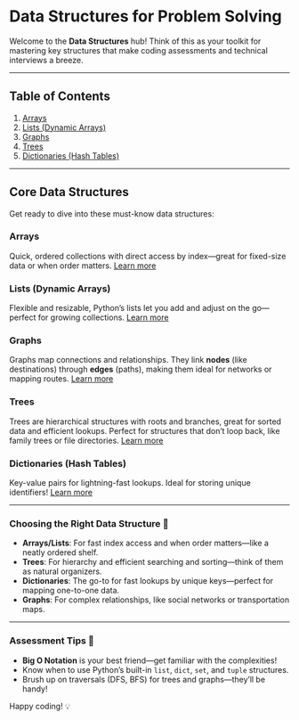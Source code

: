 # Data Structures for Problem Solving

Welcome to the **Data Structures** hub! Think of this as your toolkit for mastering key structures that make coding assessments and technical interviews a breeze.

---

## Table of Contents

1. [Arrays](#arrays)
2. [Lists (Dynamic Arrays)](#lists-dynamic-arrays)
3. [Graphs](#graphs)
4. [Trees](#trees)
5. [Dictionaries (Hash Tables)](#dictionaries-hash-tables)

---

## Core Data Structures

Get ready to dive into these must-know data structures:

### Arrays

Quick, ordered collections with direct access by index—great for fixed-size data or when order matters. [Learn more](./arrays/Arrays.md)

### Lists (Dynamic Arrays)

Flexible and resizable, Python’s lists let you add and adjust on the go—perfect for growing collections. [Learn more](./lists/Lists.md)

### Graphs

Graphs map connections and relationships. They link **nodes** (like destinations) through **edges** (paths), making them ideal for networks or mapping routes. [Learn more](./graph/Graphs.md)

### Trees

Trees are hierarchical structures with roots and branches, great for sorted data and efficient lookups. Perfect for structures that don’t loop back, like family trees or file directories. [Learn more](./trees/Trees.md)

### Dictionaries (Hash Tables)

Key-value pairs for lightning-fast lookups. Ideal for storing unique identifiers! [Learn more](./dictionaries/Dictionaries.md)

---

### Choosing the Right Data Structure 🌟

- **Arrays/Lists**: For fast index access and when order matters—like a neatly ordered shelf.
- **Trees**: For hierarchy and efficient searching and sorting—think of them as natural organizers.
- **Dictionaries**: The go-to for fast lookups by unique keys—perfect for mapping one-to-one data.
- **Graphs**: For complex relationships, like social networks or transportation maps.

---

### Assessment Tips 📝

- **Big O Notation** is your best friend—get familiar with the complexities!
- Know when to use Python’s built-in `list`, `dict`, `set`, and `tuple` structures.
- Brush up on traversals (DFS, BFS) for trees and graphs—they’ll be handy!

Happy coding! 💡
